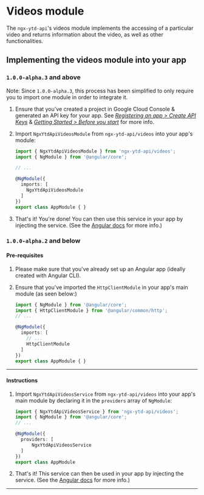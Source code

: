 # Videos module

The `ngx-ytd-api`'s videos module implements the accessing of a particular video and returns information about the video, as well as other functionalities.

## Implementing the videos module into your app

### `1.0.0-alpha.3` and above

Note: Since `1.0.0-alpha.3`, this process has been simplified to only require you to import one module in order to integrate it.

1. Ensure that you've created a project in Google Cloud Console & generated an API key for your app. See _[Registering an app > Create API Keys](https://developers.google.com/youtube/registering_an_application#Create_API_Keys)_ & _[Getting Started > Before you start](https://developers.google.com/youtube/v3/getting-started#before-you-start)_ for more info.
2. Import `NgxYtdApiVideosModule` from `ngx-ytd-api/videos` into your app's module:

    ```typescript
    import { NgxYtdApiVideosModule } from 'ngx-ytd-api/videos';
    import { NgModule } from '@angular/core';

    // ...

    @NgModule({
      imports: [
        NgxYtdApiVideosModule
      ]
    })
    export class AppModule { }
    ```
3. That's it! You're done! You can then use this service in your app by injecting the service. (See the [Angular docs](https://angular.io/guide/architecture-services) for more info.)

### `1.0.0-alpha.2` and below

#### Pre-requisites

1. Please make sure that you've already set up an Angular app (ideally created with Angular CLI).
2. Ensure that you've imported the `HttpClientModule` in your app's main module (as seen below:)

    ```typescript
    import { NgModule } from '@angular/core';
    import { HttpClientModule } from '@angular/common/http';
    // ...

    @NgModule({
      imports: [
        // ...
        HttpClientModule
      ]
    })
    export class AppModule { }
    ```

---

#### Instructions

1. Import `NgxYtdApiVideosService` from `ngx-ytd-api/videos` into your app's main module by declaring it in the `providers` array of `NgModule`:

    ```typescript
    import { NgxYtdApiVideosService } from 'ngx-ytd-api/videos';
    import { NgModule } from '@angular/core';
    // ...

    @NgModule({
      providers: [
          NgxYtdApiVideosService
      ]
    })
    export class AppModule
    ```
2. That's it! This service can then be used in your app by injecting the service. (See the [Angular docs](https://angular.io/guide/architecture-services) for more info.)

---
<!-- TODO(Edric): Uncomment the following lines once I've come up with typical use-cases -->
<!-- ## Examples

Here's a list of typical use-cases that you can copy and paste into your app:

_COMING SOON_ -->

